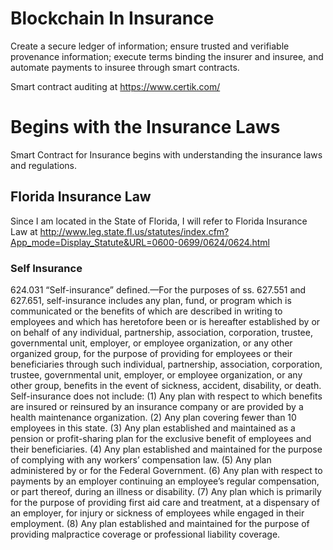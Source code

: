 # Blockchain In Insurance
Create a secure ledger of information; ensure trusted and verifiable provenance information; execute terms binding the insurer and insuree, and automate payments to insuree through smart contracts.

Smart contract auditing at https://www.certik.com/

# Begins with the Insurance Laws
Smart Contract for Insurance begins with understanding the insurance laws and regulations.

## Florida Insurance Law
Since I am located in the State of Florida, I will refer to Florida Insurance Law at http://www.leg.state.fl.us/statutes/index.cfm?App_mode=Display_Statute&URL=0600-0699/0624/0624.html

### Self Insurance
624.031 “Self-insurance” defined.—For the purposes of ss. 627.551 and 627.651, self-insurance includes any plan, fund, or program which is communicated or the benefits of which are described in writing to employees and which has heretofore been or is hereafter established by or on behalf of any individual, partnership, association, corporation, trustee, governmental unit, employer, or employee organization, or any other organized group, for the purpose of providing for employees or their beneficiaries through such individual, partnership, association, corporation, trustee, governmental unit, employer, or employee organization, or any other group, benefits in the event of sickness, accident, disability, or death. Self-insurance does not include:
    (1) Any plan with respect to which benefits are insured or reinsured by an insurance company or are provided by a health maintenance organization.
    (2) Any plan covering fewer than 10 employees in this state.
    (3) Any plan established and maintained as a pension or profit-sharing plan for the exclusive benefit of employees and their beneficiaries.
    (4) Any plan established and maintained for the purpose of complying with any workers’ compensation law.
    (5) Any plan administered by or for the Federal Government.
    (6) Any plan with respect to payments by an employer continuing an employee’s regular compensation, or part thereof, during an illness or disability.
    (7) Any plan which is primarily for the purpose of providing first aid care and treatment, at a dispensary of an employer, for injury or sickness of employees while engaged in their employment.
    (8) Any plan established and maintained for the purpose of providing malpractice coverage or professional liability coverage.


